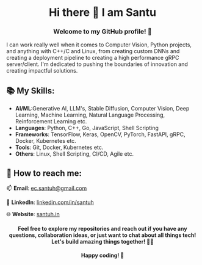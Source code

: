 <div align="center">
<h1>Hi there 👋 I am Santu</h1>
<h3> Welcome to my GitHub profile! 🦮</h3>
</div>

I can work really well when it comes to Computer Vision, Python projects, and anything with C++/C and Linux, from creating custom DNNs and creating a deployment pipeline to creating a high performance gRPC server/client. I'm dedicated to pushing the boundaries of innovation and creating impactful solutions.

<!-- ## 📈 My GitHub Stats:

<p align="center">

<!-- ![Santu's GitHub stats](https://github-readme-stats.vercel.app/api?username=sh-aidev&show_icons=true&theme=radical) -->

<!-- <img src="https://github-readme-stats.vercel.app/api?username=satyajitghana&show_icons=true&title_color=83a598&icon_color=fb4934&text_color=9f9f9f&bg_color=3c383c">

</p> -->

## 📚 My Skills:
- **AI/ML**:Generative AI, LLM's, Stable Diffusion, Computer Vision, Deep Learning, Machine Learning, Natural Language Processing, Reinforcement Learning etc.
- **Languages**: Python, C++, Go, JavaScript, Shell Scripting
- **Frameworks**: TensorFlow, Keras, OpenCV, PyTorch, FastAPI, gRPC, Docker, Kubernetes etc.
- **Tools**: Git, Docker, Kubernetes etc.
- **Others**: Linux, Shell Scripting, CI/CD, Agile etc.

## 🚀 How to reach me:
📫 **Email**: ec.santuh@gmail.com

🔗 **LinkedIn**: [linkedin.com/in/santuh](www.linkedin.com/in/santuh)

🌐 **Website**: [santuh.in](https://santuh.in)

<div align="center">
<h4> Feel free to explore my repositories and reach out if you have any questions, collaboration ideas, or just want to chat about all things tech! Let's build amazing things together! 🚀🌟</h4>

<h4>Happy coding! 🎉</h4>
</div>

<!-- 🐦 **Twitter**: [twitter.com/santuh](www.twitter.com/santuh) -->